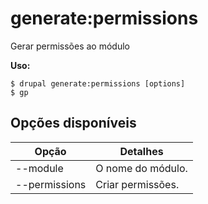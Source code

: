 # generate:permissions
Gerar permissões ao módulo

**Uso:**
```
$ drupal generate:permissions [options] 
$ gp  
```

## Opções disponíveis
Opção | Detalhes
-------|-------------
--module | O nome do módulo.
--permissions | Criar permissões.
